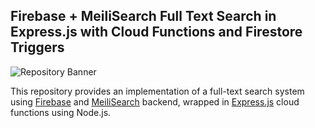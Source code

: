 ## Firebase + MeiliSearch Full Text Search in Express.js with Cloud Functions and Firestore Triggers

![Repository Banner](https://res.cloudinary.com/dncqpakzo/image/upload/v1698677744/si9lqrszqihl8kn23aqq.jpg)

This repository provides an implementation of a full-text search system using [Firebase](https://firebase.google.com/) and [MeiliSearch](https://www.meilisearch.com/) backend, wrapped in [Express.js](https://expressjs.com/) cloud functions using Node.js.

